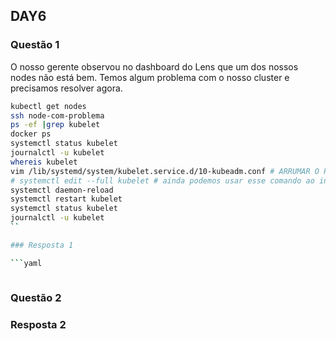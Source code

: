 ## DAY6

### Questão 1

O nosso gerente observou no dashboard do Lens que um dos nossos nodes não está bem. Temos algum problema com o nosso cluster e precisamos resolver agora.

```bash
kubectl get nodes
ssh node-com-problema
ps -ef |grep kubelet
docker ps
systemctl status kubelet
journalctl -u kubelet
whereis kubelet
vim /lib/systemd/system/kubelet.service.d/10-kubeadm.conf # ARRUMAR O PATH DO BINARIO DO KUBELET
# systemctl edit --full kubelet # ainda podemos usar esse comando ao invés de alterar o arquivo.
systemctl daemon-reload
systemctl restart kubelet
systemctl status kubelet
journalctl -u kubelet
``

### Resposta 1

```yaml
```

```bash
```

### Questão 2

### Resposta 2

```bash
```
